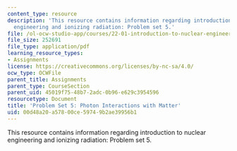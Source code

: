 ```yaml
---
content_type: resource
description: 'This resource contains information regarding introduction to nuclear
  engineering and ionizing radiation: Problem set 5.'
file: /ol-ocw-studio-app/courses/22-01-introduction-to-nuclear-engineering-and-ionizing-radiation-fall-2016/00d48a20a57800ce59749b2ae39956b1_MIT22_01F16_ProblemSet5.pdf
file_size: 252691
file_type: application/pdf
learning_resource_types:
- Assignments
license: https://creativecommons.org/licenses/by-nc-sa/4.0/
ocw_type: OCWFile
parent_title: Assignments
parent_type: CourseSection
parent_uid: 45019f75-48b7-2adc-0b96-e629c3954596
resourcetype: Document
title: 'Problem Set 5: Photon Interactions with Matter'
uid: 00d48a20-a578-00ce-5974-9b2ae39956b1
---
```

This resource contains information regarding introduction to nuclear engineering and ionizing radiation: Problem set 5.